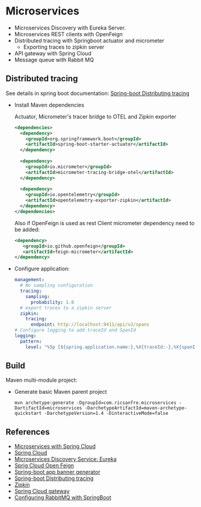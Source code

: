 # Microservices

- Microservices Discovery with Eureka Server.
- Microservices REST clients with OpenFeign
- Distributed tracing with Springboot actuator and micrometer
    - Exporting traces to zipkin server
- API gateway with Spring Cloud
- Message queue with Rabbit MQ

## Distributed tracing

See details in spring boot documentation: [Spring-boot Distributing tracing](https://docs.spring.io/spring-boot/docs/current/reference/htmlsingle/#actuator.micrometer-tracing)

- Install Maven dependencies
  
  Actuator, Micrometer's tracer bridge to OTEL and Zipkin exporter

  ```xml
  <dependencies>
    <dependency>
      <groupId>org.springframework.boot</groupId>
      <artifactId>spring-boot-starter-actuator</artifactId>
    </dependency>
    
    <dependency>
      <groupId>io.micrometer</groupId>
      <artifactId>micrometer-tracing-bridge-otel</artifactId>
    </dependency>
    
    <dependency>
      <groupId>io.opentelemetry</groupId>
      <artifactId>opentelemetry-exporter-zipkin</artifactId>
    </dependency> 
  </dependencies> 
  ```
  
  Also if OpenFeign is used as rest Client micrometer dependency need to be added:

  ```xml
  <dependency>
     <groupId>io.github.openfeign</groupId>
     <artifactId>feign-micrometer</artifactId>
  </dependency>
  ```

- Configure application:

  ```yaml
  management:
    # No sampling configuration
    tracing:
      sampling:
        probability: 1.0
    # export traces to a zipkin server
    zipkin:
      tracing:
        endpoint: http://localhost:9411/api/v2/spans
  # Configure logging to add traceId and SpanId
  logging:
    pattern:
      level: "%5p [${spring.application.name:},%X{traceId:-},%X{spanId:-}]"
  ```
  

## Build

Maven multi-module project:

- Generate basic Maven parent project

  ```
  mvn archetype:generate -DgroupId=com.ricsanfre.microservices -DartifactId=microservices -DarchetypeArtifactId=maven-archetype-quickstart -DarchetypeVersion=1.4 -DinteractiveMode=false
  ```


## References

- [Microservices with Spring Cloud](https://spring.io/microservices)
- [Spring Cloud](https://spring.io/cloud)
- [Microservices Discovery Service: Eureka ](https://cloud.spring.io/spring-cloud-netflix/reference/html/)
- [Sprig Cloud Open Feign](https://spring.io/projects/spring-cloud-openfeign)
- [Spring-boot app banner generator](https://devops.datenkollektiv.de/banner.txt/index.html)
- [Spring-boot Distributing tracing](https://docs.spring.io/spring-boot/docs/current/reference/htmlsingle/#actuator.micrometer-tracing)
- [Zipkin](https://zipkin.io/)
- [Spring Cloud gateway](https://spring.io/projects/spring-cloud-gateway)
- [Configuring RabbitMQ with SpringBoot](https://docs.spring.io/spring-boot/docs/current/reference/htmlsingle/#messaging.amqp)